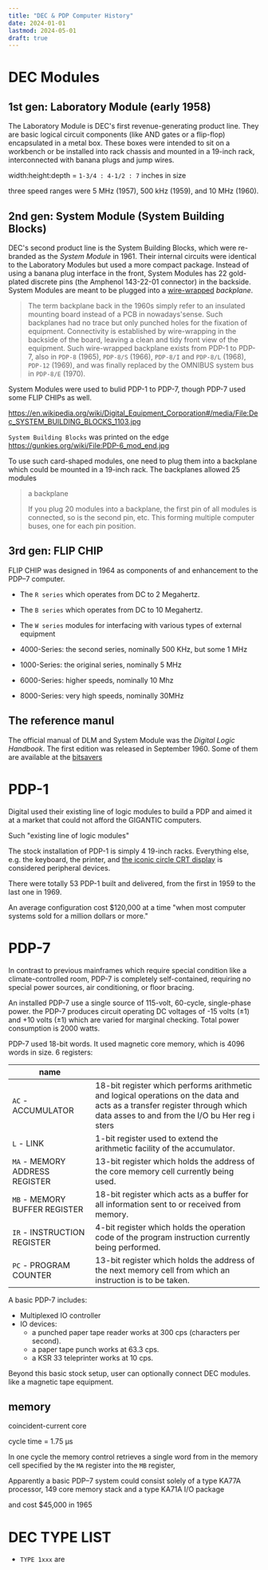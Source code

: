 ```yaml
---
title: "DEC & PDP Computer History"
date: 2024-01-01
lastmod: 2024-05-01
draft: true
---
```


DEC Modules
==============

## 1st gen: Laboratory Module (early 1958)

The Laboratory Module is DEC's first revenue-generating product line.
They are basic logical circuit components (like AND gates or a flip-flop) encapsulated in a metal box.
These boxes were intended to sit on a workbench or be installed into rack chassis and mounted in a 19-inch rack, interconnected with banana plugs and jump wires.

width:height:depth = `1-3/4 : 4-1/2 : 7` inches in size

three speed ranges were 5 MHz (1957), 500 kHz (1959), and 10 MHz (1960).



<!-- 
the installatoin of 9 modules in a 3U row of a 19-inch rack.


Most DLM are synchronized digital circuit where a clock must be provided.
(DEC also had a clock generator module.) These modules usually 
comes in 500 kilocycle, 5 megacycle and 10 megacycle versions for users to choose from. -->

## 2nd gen: System Module (System Building Blocks)

DEC's second product line is the System Building Blocks, which were re-branded as the *System Module*
in 1961.
Their internal circuits were identical to the Laboratory Modules but used a more compact package.
Instead of using a banana plug interface in the front, System Modules has 22 gold-plated discrete pins (the Amphenol 143-22-01 connector) in the backside. System Modules are meant to be plugged into a [wire-wrapped](https://en.wikipedia.org/wiki/Wire_wrap) *backplane*.

> The term backplane back in the 1960s simply refer to an insulated mounting board instead of a PCB in nowadays'sense. Such backplanes had no trace but only punched holes for the fixation of equipment.
Connectivity is established by wire-wrapping in the backside of the board, leaving a clean
and tidy front view of the equipment. Such wire-wrapped backplane exists from PDP-1 to PDP-7,
also in `PDP-8` (1965), `PDP-8/S` (1966), `PDP-8/I` and `PDP-8/L` (1968), `PDP-12` (1969), 
and was finally replaced by the OMNIBUS system bus in `PDP-8/E` (1970).

System Modules were used to bulid PDP-1 to PDP-7, though PDP-7 used some FLIP CHIPs as well.


https://en.wikipedia.org/wiki/Digital_Equipment_Corporation#/media/File:Dec_SYSTEM_BUILDING_BLOCKS_1103.jpg

`System Building Blocks` was printed on the edge https://gunkies.org/wiki/File:PDP-6_mod_end.jpg

To use such card-shaped modules, one need to plug them into a backplane which could be mounted in a 19-inch rack.
The backplanes allowed 25 modules 

> a backplane
>
> If you plug 20 modules into a backplane, the first pin of all modules is connected, so is the second pin, etc.
> This forming multiple computer buses, one for each pin position.

## 3rd gen: FLIP CHIP

FLIP CHIP was designed in 1964 as components of and enhancement to the PDP–7 computer.

- The `R series` which operates from DC to 2 Megahertz.
- The `B series` which operates from DC to 10 Megahertz.
- The `W series` modules for interfacing with various types of external equipment

- 4000-Series: the second series, nominally 500 KHz, but some 1 MHz
- 1000-Series: the original series, nominally 5 MHz
- 6000-Series: higher speeds, nominally 10 Mhz
- 8000-Series: very high speeds, nominally 30MHz


## The reference manul

The official manual of DLM and System Module was the *Digital Logic Handbook*.
The first edition was released in September 1960.
Some of them are available at the [bitsavers](https://bitsavers.org/pdf/dec/handbooks/)


PDP-1
========

Digital used their existing line of logic modules to build a PDP
and aimed it at a market that could not afford the GIGANTIC computers.

Such "existing line of logic modules"

The stock installation of PDP-1 is simply 4 19-inch racks.
Everything else, e.g. the keyboard, the printer, and [the iconic circle CRT display](https://www.soemtron.org/pdp7optionslist.html#opt30) is considered peripheral devices.

There were totally 53 PDP-1 built and delivered, from the first in 1959 to the last one in 1969.

An average configuration cost $120,000 at a time "when most computer systems sold for a million dollars or more."

PDP-7
===========


In contrast to previous mainframes which require special condition like a climate-controlled room,
PDP-7 is completely self-contained, requiring no special power sources, air conditioning, or floor bracing. 

An installed PDP-7 use a single source of 115-volt, 60-cycle, single-phase power. 
the PDP-7 produces circuit operating DC voltages of -15 volts (±1) and +10 volts (±1) which are varied
for marginal checking. Total power consumption is 2000 watts.

PDP-7 used 18-bit words. It used magnetic core memory, which is 4096 words in size.
6 registers:

| name                            |                                                                                                                                                                               |
|---------------------------------|-------------------------------------------------------------------------------------------------------------------------------------------------------------------------------|
| `AC` -  ACCUMULATOR             | 18-bit register which performs arithmetic and logical operations on the data and acts as a transfer register through which data  asses to and from the I/O bu Her reg i sters |
| `L`  -  LINK                    | 1-bit register used to extend the arithmetic facility of the accumulator.                                                                                                     |
| `MA` -  MEMORY ADDRESS REGISTER | 13-bit register which holds the address of the core memory cell currently being used.                                                                                         |
| `MB` -  MEMORY BUFFER REGISTER  | 18-bit register which acts as a buffer for all information sent to or received from memory.                                                                                   |
| `IR` -  INSTRUCTION REGISTER    | 4-bit register which holds the operation code of the program instruction currently being performed.                                                                           |
| `PC` -  PROGRAM COUNTER         | 13-bit register which holds the address of the next memory cell from which an instruction is to be taken.                                                                     |

A basic PDP-7 includes:

- Multiplexed IO controller
- IO devices:
    - a punched paper tape reader works at 300 cps (characters per second).
    - a paper tape punch works at 63.3 cps.
    - a KSR 33 teleprinter works at 10 cps.

Beyond this basic stock setup, user can optionally connect DEC modules. like a magnetic tape equipment.

## memory

coincident-current core

cycle time = 1.75 µs

In one cycle the memory control retrieves a single word from in the memory cell specified by the `MA` register into the `MB` register,

Apparently a basic PDP–7 system could consist solely of 
a type KA77A processor, 
149 core memory stack and
 a type KA71A I/O package 
 
 and cost $45,000 in 1965


DEC TYPE LIST
=============

- `TYPE 1xxx` are


